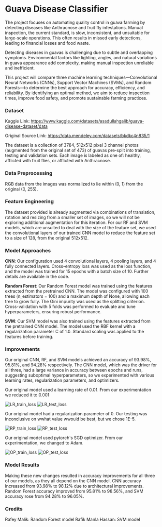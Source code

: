 # Guava Disease Classifier

The project focuses on automating quality control in guava farming by detecting diseases like Anthracnose and fruit fly infestations. Manual inspection, the current standard, is slow, inconsistent, and unsuitable for large-scale operations. This often results in missed early detections, leading to financial losses and food waste.

Detecting diseases in guavas is challenging due to subtle and overlapping symptoms. Environmental factors like lighting, angles, and natural variations in guava appearance add complexity, making manual inspection unreliable and inefficient.

This project will compare three machine learning techniques—Convolutional Neural Networks (CNNs), Support Vector Machines (SVMs), and Random Forests—to determine the best approach for accuracy, efficiency, and reliability. By identifying an optimal method, we aim to reduce inspection times, improve food safety, and promote sustainable farming practices.


### Dataset
Kaggle Link: https://www.kaggle.com/datasets/asadullahgalib/guava-disease-dataset/data 

Original Source Link: https://data.mendeley.com/datasets/bkdkc4n835/1 

The dataset is a collection of 3784, 512x512 pixel 3 channel photos (augmented from the original set of 473) of guavas pre-split into training, testing and validation sets. Each image is labeled as one of: healthy, afflicted with fruit flies, or afflicted with Anthracnose. 


### Data Preprocessing

RGB data from the images was normalized to lie within (0, 1) from the original (0, 255).

### Feature Engineering

The dataset provided is already augmented via combinations of translation, rotation and resizing from a smaller set of images, so we will not be exploring additional augmentation for this iteration. For our RF and SVM models, which are unsuited to deal with the size of the feature set, we used the convolutional layers of our trained CNN model to reduce the feature set to a size of 128, from the original 512x512.

### Model Approaches

**CNN**: Our configuration used 4 convolutional layers, 4 pooling layers, and 4 fully connected layers. Cross-entropy loss was used as the loss function, and the model was trained for 15 epochs with a batch size of 10. Further details are available in the code. 

**Random Forest**: Our Random Forest model was trained using the features extracted from the pretrained CNN. The model was configured with 100 trees (n_estimators = 100) and a maximum depth of None, allowing each tree to grow fully. The Gini impurity was used as the splitting criterion. Cross-validation with 5 folds was performed to evaluate and tune hyperparameters, ensuring robust performance.

**SVM**: Our SVM model was also trained using the features extracted from the pretrained CNN model. The model used the RBF kernel with a regularization parameter C of 1.0. Standard scaling was applied to the features before training. 



### Improvements

Our original CNN, RF, and SVM models achieved an accuracy of 93.98%, 95.81%, and 94.28% respectively. The CNN model, which was the driver for all three, had a large variance in accuracy between epochs and runs, suggesting suboptimal hyperparameters, so we experimented with various learning rates, regularization parameters, and optimizers.

Our original model used a learning rate of 0.01. From our experimentation we reduced it to 0.001

![LR_train_loss](graphs/LR_train_loss.png)
![LR_test_loss](graphs/LR_test_loss.png)

Our original model had a regularization parameter of 0. Our testing was inconclusive on wwhat value wwould be best, but we chose 1E-5.

![RP_train_loss](graphs/RP_train_loss.png)
![RP_test_loss](graphs/RP_test_loss.png)

Our original model used pytorch's SGD optimizer. From our experimentation, we changed to Adam.

![OP_train_loss](graphs/OP_train_loss.png)
![OP_test_loss](graphs/OP_test_loss.png)

### Model Results
Making these new changes resulted in accuracy improvements for all three of our models, as they all depend on the CNN model. CNN accuracy increased from 93.98% to 98.12% due to architectural improvements. Random Forest accuracy improved from 95.81% to 98.56%, and SVM accuracy rose from 94.28% to 96.05%.

### Credits

Rafey Malik: Random Forest model
Rafik Manla Hassan: SVM model


